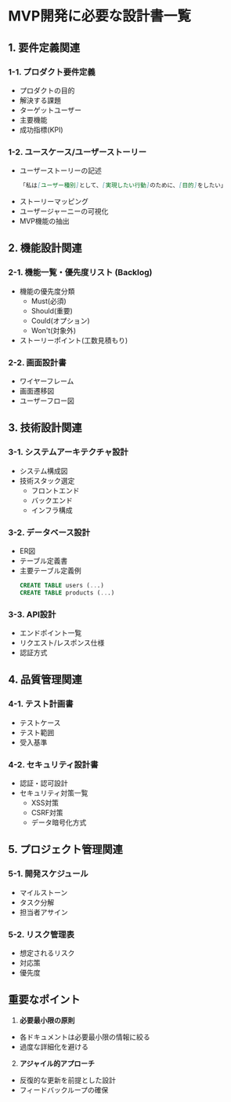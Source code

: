 # MVP開発に必要な設計書一覧

## 1. 要件定義関連

### 1-1. プロダクト要件定義
- プロダクトの目的
- 解決する課題
- ターゲットユーザー
- 主要機能
- 成功指標(KPI)

### 1-2. ユースケース/ユーザーストーリー
- ユーザーストーリーの記述
  ```markdown
  「私は[ユーザー種別]として、[実現したい行動]のために、[目的]をしたい」
  ```
- ストーリーマッピング
- ユーザージャーニーの可視化
- MVP機能の抽出

## 2. 機能設計関連

### 2-1. 機能一覧・優先度リスト (Backlog)
- 機能の優先度分類
    - Must(必須)
    - Should(重要)
    - Could(オプション)
    - Won't(対象外)
- ストーリーポイント(工数見積もり)

### 2-2. 画面設計書
- ワイヤーフレーム
- 画面遷移図
- ユーザーフロー図

## 3. 技術設計関連

### 3-1. システムアーキテクチャ設計
- システム構成図
- 技術スタック選定
    - フロントエンド
    - バックエンド
    - インフラ構成

### 3-2. データベース設計
- ER図
- テーブル定義書
- 主要テーブル定義例
  ```sql
  CREATE TABLE users (...)
  CREATE TABLE products (...)
  ```

### 3-3. API設計
- エンドポイント一覧
- リクエスト/レスポンス仕様
- 認証方式

## 4. 品質管理関連

### 4-1. テスト計画書
- テストケース
- テスト範囲
- 受入基準

### 4-2. セキュリティ設計書
- 認証・認可設計
- セキュリティ対策一覧
    - XSS対策
    - CSRF対策
    - データ暗号化方式

## 5. プロジェクト管理関連

### 5-1. 開発スケジュール
- マイルストーン
- タスク分解
- 担当者アサイン

### 5-2. リスク管理表
- 想定されるリスク
- 対応策
- 優先度

## 重要なポイント

1. **必要最小限の原則**
- 各ドキュメントは必要最小限の情報に絞る
- 過度な詳細化を避ける

2. **アジャイル的アプローチ**
- 反復的な更新を前提とした設計
- フィードバックループの確保
